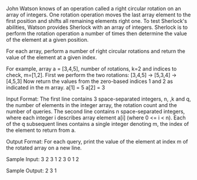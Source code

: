 John Watson knows of an operation called a right circular rotation on an array of integers. One rotation operation moves the last array element to the first position 
and shifts all remaining elements right one. To test Sherlock's abilities, Watson provides Sherlock with an array of integers. Sherlock is to perform the rotation operation 
a number of times then determine the value of the element at a given position.

For each array, perform a number of right circular rotations and return the value of the element at a given index.

For example, array a = [3,4,5], number of rotations, k=2 and indices to check, m=[1,2].
First we perform the two rotations:
[3,4,5] -> [5,3,4] -> [4,5,3]
Now return the values from the zero-based indices 1 and 2 as indicated in the m array.
a[1] = 5
a[2] = 3

Input Format:
The first line contains 3 space-separated integers, n, ,k and q, the number of elements in the integer array, the rotation count and the number of queries.
The second line contains n space-separated integers, where each integer i describes array element a[i] (where 0 <= i < n).
Each of the q subsequent lines contains a single integer denoting m, the index of the element to return from a.

Output Format:
For each query, print the value of the element at index m of the rotated array on a new line.

Sample Input:
3 2 3
1 2 3
0
1
2

Sample Output:
2
3
1
